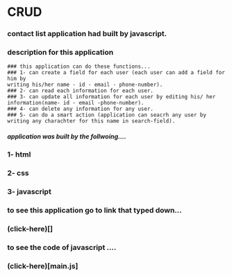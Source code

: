 # CRUD
### contact list application had built by javascript.
### description for this application 
```
### this application can do these functions...
### 1- can create a field for each user (each user can add a field for him by 
writing his/her name - id - email - phone-number).
### 2- can read each information for each user.
### 3- can update all information for each user by editing his/ her information(name- id - email -phone-number).
### 4- can delete any information for any user.
### 5- can do a smart action (application can seacrh any user by writing any charachter for this name in search-field).
```
##### application was built by the follwoing....
### 1- html
### 2- css
### 3- javascript
### to see this application go to link that typed down...
### (click-here)[]
### to see the code of javascript ....
### (click-here)[main.js]
